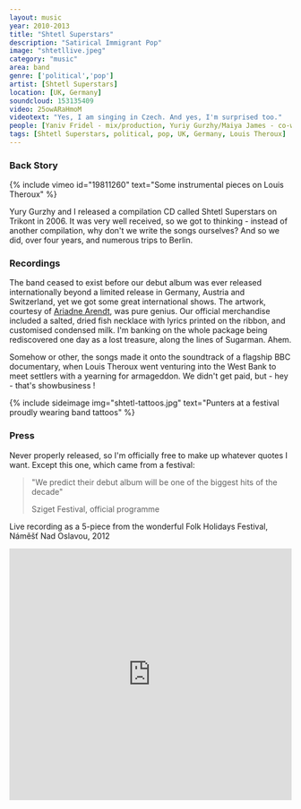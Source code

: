 ```yaml
---
layout: music
year: 2010-2013
title: "Shtetl Superstars"
description: "Satirical Immigrant Pop"
image: "shtetllive.jpeg"
category: "music"
area: band
genre: ['political','pop']
artist: [Shtetl Superstars]
location: [UK, Germany]
soundcloud: 153135409
video: 25owARaHmoM
videotext: "Yes, I am singing in Czech. And yes, I'm surprised too."
people: [Yaniv Fridel - mix/production, Yuriy Gurzhy/Maiya James - co-writing, Roy Pfeffer/Olly Blackman - drums, Andrea Terrano - guitar, Toby Knowles - keyboards/vocals, Liran Donin/Paul Tkachenko - bass, Kathy Toy - accordion]
tags: [Shtetl Superstars, political, pop, UK, Germany, Louis Theroux]
---
```


<h3>Back Story</h3>

{% include vimeo id="19811260" text="Some instrumental pieces on Louis Theroux" %} 

<p>Yury Gurzhy and I released a compilation CD called Shtetl Superstars on Trikont in 2006. It was very well received, so we got to thinking - instead of another compilation, why don't we write the songs ourselves? And so we did, over four years, and numerous trips to Berlin.</p>

<h3>Recordings</h3>

<p><span class="newthought">The band</span> ceased to exist before our debut album was ever released internationally beyond a limited release in Germany, Austria and Switzerland, yet we got some great international shows. The artwork, courtesy of <a href="http://shmariadne.com/">Ariadne Arendt</a>, was pure genius. Our official merchandise included a salted, dried fish necklace with lyrics printed on the ribbon, and customised condensed milk. I'm banking on the whole package being rediscovered one day as a lost treasure, along the lines of Sugarman. Ahem.
</p>

<p>Somehow or other, the songs made it onto the soundtrack of a flagship BBC documentary, when Louis Theroux went venturing into the West Bank to meet settlers with a yearning for armageddon. We didn't get paid, but - hey - that's showbusiness !</p>

{% include sideimage img="shtetl-tattoos.jpg" text="Punters at a festival proudly wearing band tattoos" %}

<h3>Press</h3>
Never properly released, so I'm officially free to make up whatever quotes I want. Except this one, which came from a festival:

<blockquote><p>"We predict their debut album will be one of the biggest hits of the decade"</p>
<footer>Sziget Festival, official programme</footer> 
</blockquote>

Live recording as a 5-piece from the wonderful Folk Holidays Festival, Náměšť Nad Oslavou, 2012
<br>
<iframe width="100%" height="450" scrolling="no" frameborder="no" src="https://w.soundcloud.com/player/?url=https%3A//api.soundcloud.com/playlists/187798993&amp;color=ff5500&amp;auto_play=false&amp;hide_related=false&amp;show_comments=true&amp;show_user=true&amp;show_reposts=false"></iframe>
